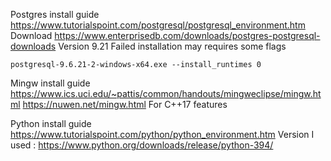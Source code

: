 Postgres install guide
https://www.tutorialspoint.com/postgresql/postgresql_environment.htm
Download
https://www.enterprisedb.com/downloads/postgres-postgresql-downloads
Version 9.21
Failed installation may requires some flags
```
postgresql-9.6.21-2-windows-x64.exe --install_runtimes 0
```

Mingw install guide
https://www.ics.uci.edu/~pattis/common/handouts/mingweclipse/mingw.html
https://nuwen.net/mingw.html For C++17 features

Python install guide
https://www.tutorialspoint.com/python/python_environment.htm
Version I used : https://www.python.org/downloads/release/python-394/